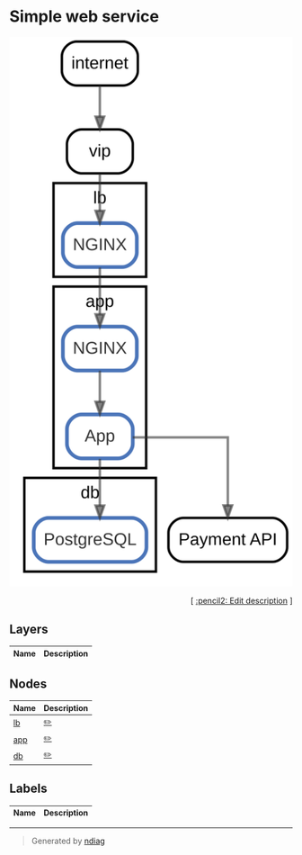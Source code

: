 # Simple web service

![view](view-nodes.svg)



<p align="right">
  [ <a href="../../ndiag.descriptions/_index.md">:pencil2: Edit description</a> ]
<p>




## Layers

| Name | Description |
| --- | --- |

## Nodes

| Name | Description |
| --- | --- |
| [lb](node-lb.md) | <a href="../../ndiag.descriptions/_node-lb.md">:pencil2:</a> |
| [app](node-app.md) | <a href="../../ndiag.descriptions/_node-app.md">:pencil2:</a> |
| [db](node-db.md) | <a href="../../ndiag.descriptions/_node-db.md">:pencil2:</a> |


## Labels

| Name | Description |
| --- | --- |

---

> Generated by [ndiag](https://github.com/k1LoW/ndiag)
